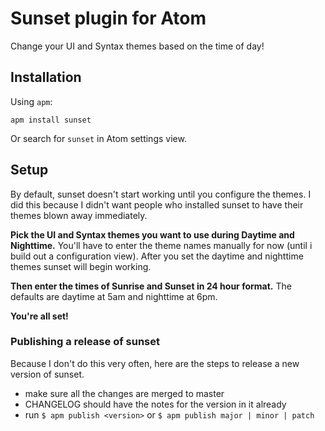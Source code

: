 # Sunset plugin for Atom

Change your UI and Syntax themes based on the time of day!

## Installation

Using `apm`:

```
apm install sunset
```

Or search for `sunset` in Atom settings view.

## Setup
By default, sunset doesn't start working until you configure the themes. I did this because I didn't want people who installed sunset to have their themes blown away immediately.

**Pick the UI and Syntax themes you want to use during Daytime and Nighttime.** You'll have to enter the theme names manually for now (until i build out a configuration view). After you set the daytime and nighttime themes sunset will begin working.

**Then enter the times of Sunrise and Sunset in 24 hour format.** The defaults are daytime at 5am and nighttime at 6pm.

**You're all set!**


### Publishing a release of sunset

Because I don't do this very often, here are the steps to release a new version of sunset.

- make sure all the changes are merged to master
- CHANGELOG should have the notes for the version in it already
- run `$ apm publish <version>` or `$ apm publish major | minor | patch`
